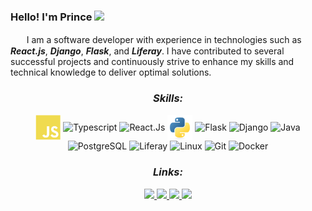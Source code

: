 <h3 align="left">
  Hello! I'm Prince
  <img src="https://media.giphy.com/media/hvRJCLFzcasrR4ia7z/giphy.gif" width="25px"/>
</h3>

<div>
ㅤㅤI am a software developer with experience in technologies such as <i><b>React.js</b></i>, <i><b>Django</b></i>, <i><b>Flask</b></i>, and <i><b>Liferay</b></i>. I have contributed to several successful projects and continuously strive to enhance my skills and technical knowledge to deliver optimal solutions.
</div>

<h3 align="center"><i>Skills:</i></h3>
<div align="center">
  <img align="center" alt="JavaScript" height="40" width="40" src="https://raw.githubusercontent.com/devicons/devicon/master/icons/javascript/javascript-plain.svg"/>
  <img align="center" alt="Typescript" height="40" width="40" src="https://cdn.jsdelivr.net/gh/devicons/devicon/icons/typescript/typescript-plain.svg"/>
  <img align="center" alt="React.Js" height="40" width="40" src="https://cdn.jsdelivr.net/gh/devicons/devicon/icons/react/react-original.svg"/>
  <img align="center" alt="Python" height="40" width="40" src="https://raw.githubusercontent.com/devicons/devicon/master/icons/python/python-original.svg"/>
  <img align="center" alt="Flask" height="40" width="40" src="https://cdn.jsdelivr.net/gh/devicons/devicon/icons/flask/flask-original.svg"/>
  <img align="center" alt="Django" height="40" width="40" src="https://cdn.jsdelivr.net/gh/devicons/devicon/icons/django/django-plain.svg"/>
  <img align="center" alt="Java" height="40" width="40" src="https://cdn.jsdelivr.net/gh/devicons/devicon/icons/java/java-original.svg"/>
  <img align="center" alt="PostgreSQL" height="40" width="40" src="https://cdn.jsdelivr.net/gh/devicons/devicon/icons/postgresql/postgresql-original.svg"/>
  <img align="center" alt="Liferay" height="65" width="65" src="https://avatars.githubusercontent.com/u/131436?s=280&v=4"/>
  <img align="center" alt="Linux" height="40" width="40" src="https://cdn.jsdelivr.net/gh/devicons/devicon/icons/linux/linux-original.svg"/>
  <img align="center" alt="Git" height="40" width="40" src="https://cdn.jsdelivr.net/gh/devicons/devicon/icons/git/git-original.svg"/>
  <img align="center" alt="Docker" height="40" width="40" src="https://cdn.jsdelivr.net/gh/devicons/devicon/icons/docker/docker-plain.svg"/>
</div>

<div align="center">
<h3><i>Links:</i></h3>
<a href="https://www.linkedin.com/in/prince-neres" target="_blank">
  <img src="https://img.shields.io/badge/LinkedIn-0077B5?style=for-the-badge&logo=linkedin&logoColor=white">
</a>
<a href="mailto:prince.neres@gmail.com" target="_blank">
  <img src="https://img.shields.io/badge/Gmail-D14836?style=for-the-badge&logo=gmail&logoColor=white">
</a>
<a href="https://wa.me/5561999675295" target="_blank">
  <img src="https://img.shields.io/badge/WhatsApp-25D366?style=for-the-badge&logo=whatsapp&logoColor=white">
</a>
<a href="https://princeneres.netlify.app" target="_blank">
  <img src="https://img.shields.io/badge/website-000000?style=for-the-badge&logo=About.me&logoColor=white">
</a>
</div>
